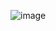 ![image](https://github.com/akinin131/Gora_Studio/assets/86967451/ddbf0709-55f9-40c4-aaed-3c5ed5d297da)

